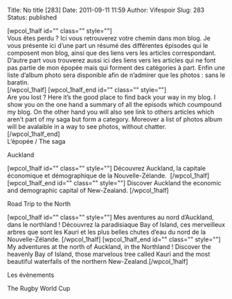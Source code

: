 Title: No title [283]
Date: 2011-09-11 11:59
Author: Vifespoir
Slug: 283
Status: published

\[wpcol\_1half id="" class="" style=""\]  
Vous êtes perdu ? Ici vous retrouverez votre chemin dans mon blog. Je
vous présente ici d’une part un résumé des différentes épisodes qui le
composent mon blog, ainsi que des liens vers les articles correspondant.
D’autre part vous trouverez aussi ici des liens vers les articles qui ne
font pas partie de mon épopée mais qui forment des catégories à part.
Enfin une liste d’album photo sera disponible afin de n’admirer que les
photos : sans le baratin.  
\[/wpcol\_1half\] \[wpcol\_1half\_end id="" class="" style=""\]  
Are you lost ? Here it’s the good place to find back your way in my
blog. I show you on the one hand a summary of all the episods which
coumpound my blog. On the other hand you will also see link to others
articles which aren’t part of my saga but form a category. Moreover a
list of photos album will be avalaible in a way to see photos, without
chatter.  
\[/wpcol\_1half\_end\]  
L’épopée / The saga

Auckland

\[wpcol\_1half id="" class="" style=""\] Découvrez Auckland, la capitale
économique et démographique de la Nouvelle-Zélande.  \[/wpcol\_1half\]
\[wpcol\_1half\_end id="" class="" style=""\] Discover Auckland the
economic and demographic capital of New-Zealand. \[/wpcol\_1half\]

Road Trip to the North

\[wpcol\_1half id="" class="" style=""\] Mes aventures au nord
d’Auckland, dans le northland ! Découvrez la paradisiaque Bay of Island,
ces merveilleux arbres que sont les Kauri et les plus belles chutes
d’eau du nord de la Nouvelle-Zélande. \[/wpcol\_1half\]
\[wpcol\_1half\_end id="" class="" style=""\] My adventures at the north
of Auckland, in the Northland ! Discover the heavenly Bay of Island,
those marvelous tree called Kauri and the most beautiful waterfalls of
the northern New-Zealand.\[/wpcol\_1half\]

Les évènements

The Rugby World Cup
